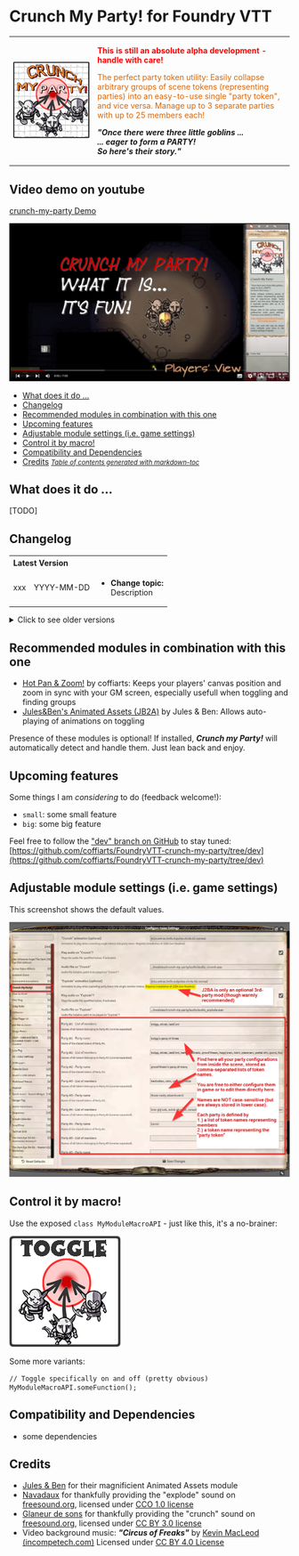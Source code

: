 # Crunch My Party! for Foundry VTT
<table style="border:0">
  <tr>
    <td><img src="src/crunch-my-party/artwork/cmp-logo.png" alt="Hot Pan & Zoom! Logo"/></td>
    <td>
        <p style="color:red"><strong>This is still an absolute alpha development - handle with care!</strong></p>
        <p style="color:#da6502">
          The perfect party token utility: Easily collapse arbitrary groups of scene tokens (representing parties) into an easy-to-use single "party token", and vice versa. Manage up to 3 separate parties with up to 25 members each!
        </p>
        <p style="font-style: italic; font-weight: bold">
          "Once there were three little goblins ...<br/>
            ... eager to form a PARTY!<br/>
            So here's their story."
    </p>
    </td>
  </tr>
</table>

## Video demo on youtube
[crunch-my-party Demo](https://youtu.be/crunch-my-party)

[<img src="src/crunch-my-party/artwork/cmp-video-thumb.png" alt="crunch-my-party - Video demo on youtube" width="600"/>](https://youtu.be/crunch-my-party)

- [What does it do ...](#what-does-it-do-)
- [Changelog](#changelog)
- [Recommended modules in combination with this one](#recommended-modules-in-combination-with-this-one)
- [Upcoming features](#upcoming-features)
- [Adjustable module settings (i.e. game settings)](#adjustable-module-settings--ie-game-settings-)
- [Control it by macro!](#control-it-by-macro-)
- [Compatibility and Dependencies](#compatibility-and-dependencies)
- [Credits](#credits)
<small><i><a href='http://ecotrust-canada.github.io/markdown-toc/'>Table of contents generated with markdown-toc</a></i></small>

## What does it do ...
[TODO]

## Changelog
<table style="border:0">
    <tr>
        <th colspan="3" style="text-align: left">Latest Version</th>
    </tr>
    <tr>
        <td>xxx</td>
        <td>YYYY-MM-DD</td>
        <td>
            <ul>
                <li><b>Change topic:</b><br/>
                    Description</li>
            </ul>
        </td>
    </tr>
</table>

<details><summary>Click to see older versions</summary>
<table>
    <tr>
        <th>Release</th>
        <th>Date</th>
        <th>Changes</th>
    </tr>
    <tr>
        <td>xyz</td>
        <td>YYYY-MM-DD</td>
        <td>Description</td>
    </tr>
</table>
</details>

## Recommended modules in combination with this one
- [Hot Pan & Zoom!](https://github.com/coffiarts/FoundryVTT-hot-pan) by coffiarts: Keeps your players' canvas position and zoom in sync with your GM screen, especially usefull when toggling and finding groups 
- [Jules&Ben's Animated Assets (JB2A)](https://github.com/Jules-Bens-Aa/JB2A_DnD5e) by Jules & Ben: Allows auto-playing of animations on toggling

Presence of these modules is optional! If installed, ***Crunch my Party!*** will automatically detect and handle them. Just lean back and enjoy.

## Upcoming features
Some things I am *considering* to do (feedback welcome!):

- `small`: some small feature
- `big`: some big feature

Feel free to follow the ["dev" branch on GitHub](https://github.com/coffiarts/FoundryVTT-crunch-my-party/tree/dev) to stay tuned: [https://github.com/coffiarts/FoundryVTT-crunch-my-party/tree/dev](https://github.com/coffiarts/FoundryVTT-crunch-my-party/tree/dev)

## Adjustable module settings (i.e. game settings)
This screenshot shows the default values.

<img src="src/crunch-my-party/artwork/cmp-settings.png" alt="crunch-my-party settings"/>

## Control it by macro!
Use the exposed `class MyModuleMacroAPI` - just like this, it's a no-brainer:

<img src="src/crunch-my-party/artwork/cmp-macro-toggle.png" alt="crunch-my-party macro example"/>

Some more variants:

    // Toggle specifically on and off (pretty obvious)
    MyModuleMacroAPI.someFunction();

## Compatibility and Dependencies
- some dependencies

## Credits
- [Jules & Ben](https://www.patreon.com/JB2A) for their magnificient Animated Assets module
- [Navadaux](https://freesound.org/people/Navadaux/) for thankfully providing the "explode" sound on [freesound.org](https://freesound.org/people/Navadaux/sounds/547172/), licensed under [CCO 1.0 license](http://creativecommons.org/publicdomain/zero/1.0/) 
- [Glaneur de sons](https://freesound.org/people/Glaneur%20de%20sons/) for thankfully providing the "crunch" sound on [freesound.org](https://freesound.org/people/Glaneur%20de%20sons/sounds/420616/), licensed under [CC BY 3.0 license](https://creativecommons.org/licenses/by/3.0/)
- Video background music: ***"Circus of Freaks"*** by [Kevin MacLeod (incompetech.com)](https://incompetech.com/music/royalty-free/music.html)
  Licensed under [CC BY 4.0 License](http://creativecommons.org/licenses/by/4.0/)
